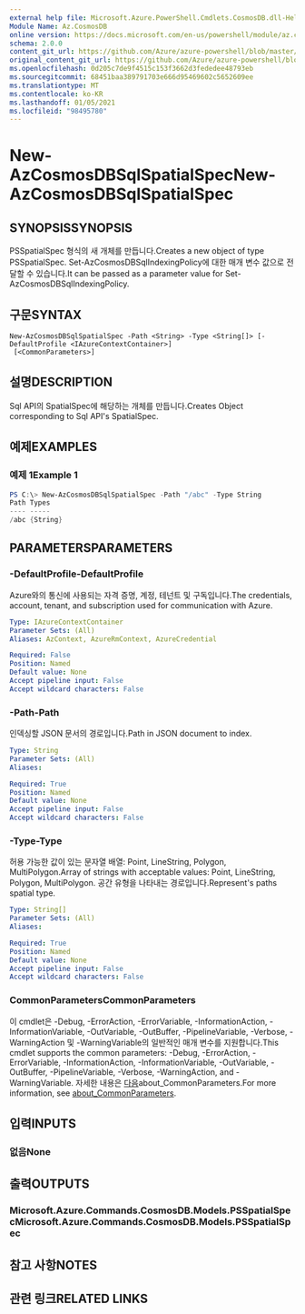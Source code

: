 ```yaml
---
external help file: Microsoft.Azure.PowerShell.Cmdlets.CosmosDB.dll-Help.xml
Module Name: Az.CosmosDB
online version: https://docs.microsoft.com/en-us/powershell/module/az.cosmosdb/new-azcosmosdbsqlspatialspec
schema: 2.0.0
content_git_url: https://github.com/Azure/azure-powershell/blob/master/src/CosmosDB/CosmosDB/help/New-AzCosmosDBSqlSpatialSpec.md
original_content_git_url: https://github.com/Azure/azure-powershell/blob/master/src/CosmosDB/CosmosDB/help/New-AzCosmosDBSqlSpatialSpec.md
ms.openlocfilehash: 0d205c7de9f4515c153f3662d3fededee48793eb
ms.sourcegitcommit: 68451baa389791703e666d95469602c5652609ee
ms.translationtype: MT
ms.contentlocale: ko-KR
ms.lasthandoff: 01/05/2021
ms.locfileid: "98495780"
---
```

# <span data-ttu-id="b3381-101">New-AzCosmosDBSqlSpatialSpec</span><span class="sxs-lookup"><span data-stu-id="b3381-101">New-AzCosmosDBSqlSpatialSpec</span></span>

## <span data-ttu-id="b3381-102">SYNOPSIS</span><span class="sxs-lookup"><span data-stu-id="b3381-102">SYNOPSIS</span></span>
<span data-ttu-id="b3381-103">PSSpatialSpec 형식의 새 개체를 만듭니다.</span><span class="sxs-lookup"><span data-stu-id="b3381-103">Creates a new object of type PSSpatialSpec.</span></span> <span data-ttu-id="b3381-104">Set-AzCosmosDBSqlIndexingPolicy에 대한 매개 변수 값으로 전달할 수 있습니다.</span><span class="sxs-lookup"><span data-stu-id="b3381-104">It can be passed as a parameter value for Set-AzCosmosDBSqlIndexingPolicy.</span></span>

## <span data-ttu-id="b3381-105">구문</span><span class="sxs-lookup"><span data-stu-id="b3381-105">SYNTAX</span></span>

```
New-AzCosmosDBSqlSpatialSpec -Path <String> -Type <String[]> [-DefaultProfile <IAzureContextContainer>]
 [<CommonParameters>]
```

## <span data-ttu-id="b3381-106">설명</span><span class="sxs-lookup"><span data-stu-id="b3381-106">DESCRIPTION</span></span>
<span data-ttu-id="b3381-107">Sql API의 SpatialSpec에 해당하는 개체를 만듭니다.</span><span class="sxs-lookup"><span data-stu-id="b3381-107">Creates Object corresponding to Sql API's SpatialSpec.</span></span>

## <span data-ttu-id="b3381-108">예제</span><span class="sxs-lookup"><span data-stu-id="b3381-108">EXAMPLES</span></span>

### <span data-ttu-id="b3381-109">예제 1</span><span class="sxs-lookup"><span data-stu-id="b3381-109">Example 1</span></span>
```powershell
PS C:\> New-AzCosmosDBSqlSpatialSpec -Path "/abc" -Type String
Path Types
---- -----
/abc {String}
```

## <span data-ttu-id="b3381-110">PARAMETERS</span><span class="sxs-lookup"><span data-stu-id="b3381-110">PARAMETERS</span></span>

### <span data-ttu-id="b3381-111">-DefaultProfile</span><span class="sxs-lookup"><span data-stu-id="b3381-111">-DefaultProfile</span></span>
<span data-ttu-id="b3381-112">Azure와의 통신에 사용되는 자격 증명, 계정, 테넌트 및 구독입니다.</span><span class="sxs-lookup"><span data-stu-id="b3381-112">The credentials, account, tenant, and subscription used for communication with Azure.</span></span>

```yaml
Type: IAzureContextContainer
Parameter Sets: (All)
Aliases: AzContext, AzureRmContext, AzureCredential

Required: False
Position: Named
Default value: None
Accept pipeline input: False
Accept wildcard characters: False
```

### <span data-ttu-id="b3381-113">-Path</span><span class="sxs-lookup"><span data-stu-id="b3381-113">-Path</span></span>
<span data-ttu-id="b3381-114">인덱싱할 JSON 문서의 경로입니다.</span><span class="sxs-lookup"><span data-stu-id="b3381-114">Path in JSON document to index.</span></span>

```yaml
Type: String
Parameter Sets: (All)
Aliases:

Required: True
Position: Named
Default value: None
Accept pipeline input: False
Accept wildcard characters: False
```

### <span data-ttu-id="b3381-115">-Type</span><span class="sxs-lookup"><span data-stu-id="b3381-115">-Type</span></span>
<span data-ttu-id="b3381-116">허용 가능한 값이 있는 문자열 배열: Point, LineString, Polygon, MultiPolygon.</span><span class="sxs-lookup"><span data-stu-id="b3381-116">Array of strings with acceptable values: Point, LineString, Polygon, MultiPolygon.</span></span>
<span data-ttu-id="b3381-117">공간 유형을 나타내는 경로입니다.</span><span class="sxs-lookup"><span data-stu-id="b3381-117">Represent's paths spatial type.</span></span>

```yaml
Type: String[]
Parameter Sets: (All)
Aliases:

Required: True
Position: Named
Default value: None
Accept pipeline input: False
Accept wildcard characters: False
```

### <span data-ttu-id="b3381-118">CommonParameters</span><span class="sxs-lookup"><span data-stu-id="b3381-118">CommonParameters</span></span>
<span data-ttu-id="b3381-119">이 cmdlet은 -Debug, -ErrorAction, -ErrorVariable, -InformationAction, -InformationVariable, -OutVariable, -OutBuffer, -PipelineVariable, -Verbose, -WarningAction 및 -WarningVariable의 일반적인 매개 변수를 지원합니다.</span><span class="sxs-lookup"><span data-stu-id="b3381-119">This cmdlet supports the common parameters: -Debug, -ErrorAction, -ErrorVariable, -InformationAction, -InformationVariable, -OutVariable, -OutBuffer, -PipelineVariable, -Verbose, -WarningAction, and -WarningVariable.</span></span> <span data-ttu-id="b3381-120">자세한 내용은 [다음](http://go.microsoft.com/fwlink/?LinkID=113216)about_CommonParameters.</span><span class="sxs-lookup"><span data-stu-id="b3381-120">For more information, see [about_CommonParameters](http://go.microsoft.com/fwlink/?LinkID=113216).</span></span>

## <span data-ttu-id="b3381-121">입력</span><span class="sxs-lookup"><span data-stu-id="b3381-121">INPUTS</span></span>

### <span data-ttu-id="b3381-122">없음</span><span class="sxs-lookup"><span data-stu-id="b3381-122">None</span></span>

## <span data-ttu-id="b3381-123">출력</span><span class="sxs-lookup"><span data-stu-id="b3381-123">OUTPUTS</span></span>

### <span data-ttu-id="b3381-124">Microsoft.Azure.Commands.CosmosDB.Models.PSSpatialSpec</span><span class="sxs-lookup"><span data-stu-id="b3381-124">Microsoft.Azure.Commands.CosmosDB.Models.PSSpatialSpec</span></span>

## <span data-ttu-id="b3381-125">참고 사항</span><span class="sxs-lookup"><span data-stu-id="b3381-125">NOTES</span></span>

## <span data-ttu-id="b3381-126">관련 링크</span><span class="sxs-lookup"><span data-stu-id="b3381-126">RELATED LINKS</span></span>
